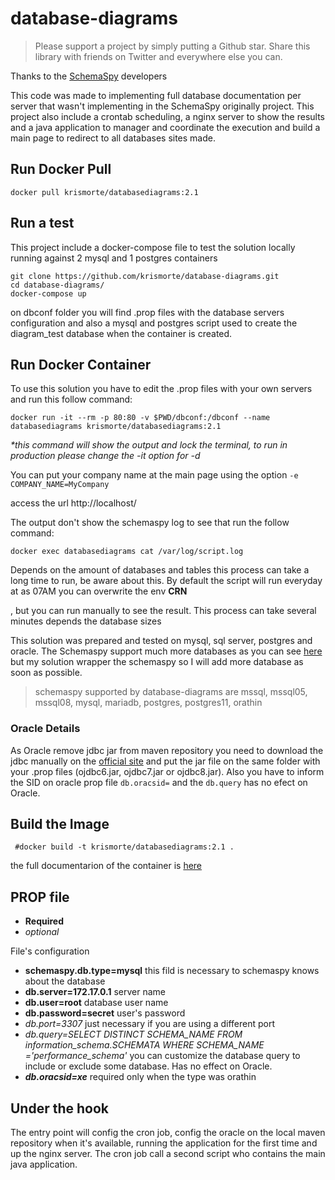 # database-diagrams

> Please support a project by simply putting a Github star. 
Share this library with friends on Twitter and everywhere else you can.

Thanks to the [SchemaSpy](https://github.com/schemaspy/schemaspy) developers

This code was made to implementing full database documentation per server that wasn't implementing in the SchemaSpy originally project. This project also include a crontab scheduling, a nginx server to show the results and a java application to manager and coordinate the execution and build a main page to redirect to all databases sites made.

## Run Docker Pull
```
docker pull krismorte/databasediagrams:2.1
```

## Run a test

This project include a docker-compose file to test the solution locally running against 2 mysql and 1 postgres containers 

```
git clone https://github.com/krismorte/database-diagrams.git
cd database-diagrams/
docker-compose up
```

on dbconf folder you will find .prop files with the database servers configuration and also a mysql and postgres script used to create the diagram_test database when the container is created.

## Run Docker Container
To use this solution you have to edit the .prop files with your own servers and run this follow command:

```
docker run -it --rm -p 80:80 -v $PWD/dbconf:/dbconf --name databasediagrams krismorte/databasediagrams:2.1
```
_*this command will show the output and lock the terminal, to run in production please change the -it option for -d_

You can put your company name at the main page using the option `-e COMPANY_NAME=MyCompany`

access the url http://localhost/

The output don't show the schemaspy log to see that run the follow command:

```
docker exec databasediagrams cat /var/log/script.log
```

Depends on the amount of databases and tables this process can take a long time to run, be aware about this. By default the script will run everyday at as 07AM you can overwrite the env __CRN__

, but you can run manually to see the result. This process can take several minutes depends the database sizes

This solution was prepared and tested on mysql, sql server, postgres and oracle. The Schemaspy support much more databases as you can see [here](https://github.com/schemaspy/schemaspy/tree/master/src/main/resources/org/schemaspy/types) but my solution wrapper the schemaspy so I will add more database as soon as possible.
> schemaspy supported by database-diagrams are mssql, mssql05, mssql08, mysql, mariadb, postgres, postgres11, orathin

### Oracle Details

As Oracle remove jdbc jar from maven repository you need to download the jdbc manually on the [official site](https://www.oracle.com/database/technologies/appdev/jdbc-downloads.html) and put the jar file on the same folder with your .prop files (ojdbc6.jar, ojdbc7.jar or ojdbc8.jar). Also you have to inform the SID on oracle prop file `db.oracsid=` and the `db.query` has no efect on Oracle.

## Build the Image
``` #docker build -t krismorte/databasediagrams:2.1 .```


the full documentarion of the container is [here](https://hub.docker.com/r/krismorte/databasediagrams) 

## PROP file
- __Required__
- _optional_

File's configuration
- __schemaspy.db.type=mysql__ this fild is necessary to schemaspy knows about the database 
- __db.server=172.17.0.1__ server name
- __db.user=root__ database user name
- __db.password=secret__ user's password
- _db.port=3307_ just necessary if you are using a different port
- _db.query=SELECT DISTINCT SCHEMA_NAME FROM information_schema.SCHEMATA WHERE SCHEMA_NAME ='performance_schema'_ you can customize the database query to include or exclude some database. Has no effect on Oracle.
- _**db.oracsid=xe**_ required only when the type was orathin

## Under the hook

The entry point will config the cron job, config the oracle on the local maven repository when it's available, running the application for the first time and up the nginx server. The cron job call a second script who contains the main java application.

